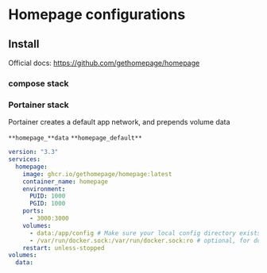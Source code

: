 # Homepage configurations

## Install

Official docs: https://github.com/gethomepage/homepage

### compose stack


### Portainer stack

Portainer creates a default app network, and prepends volume data

`**homepage_**data`
`**homepage_default**`

```yml
version: "3.3"
services:
  homepage:
    image: ghcr.io/gethomepage/homepage:latest
    container_name: homepage
    environment:
      PUID: 1000
      PGID: 1000
    ports:
      - 3000:3000
    volumes:
      - data:/app/config # Make sure your local config directory exists
      - /var/run/docker.sock:/var/run/docker.sock:ro # optional, for docker integrations
    restart: unless-stopped
volumes:
  data:
```